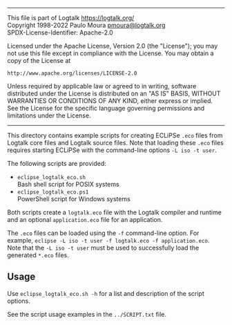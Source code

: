 ________________________________________________________________________

This file is part of Logtalk <https://logtalk.org/>  
Copyright 1998-2022 Paulo Moura <pmoura@logtalk.org>  
SPDX-License-Identifier: Apache-2.0

Licensed under the Apache License, Version 2.0 (the "License");
you may not use this file except in compliance with the License.
You may obtain a copy of the License at

    http://www.apache.org/licenses/LICENSE-2.0

Unless required by applicable law or agreed to in writing, software
distributed under the License is distributed on an "AS IS" BASIS,
WITHOUT WARRANTIES OR CONDITIONS OF ANY KIND, either express or implied.
See the License for the specific language governing permissions and
limitations under the License.
________________________________________________________________________


This directory contains example scripts for creating ECLiPSe `.eco` files
from Logtalk core files and Logtalk source files. Note that loading these
`.eco` files requires starting ECLiPSe with the command-line options
`-L iso -t user`.

The following scripts are provided:

- `eclipse_logtalk_eco.sh`  
	Bash shell script for POSIX systems
- `eclipse_logtalk_eco.ps1`  
	PowerShell script for Windows systems

Both scripts create a `logtalk.eco` file with the Logtalk compiler and
runtime and an optional `application.eco` file for an application.

The `.eco` files can be loaded using the `-f` command-line option. For
example, `eclipse -L iso -t user -f logtalk.eco -f application.eco`.
Note that the `-L iso -t user` must be used to successfully load the
generated `*.eco` files.

Usage
-----

Use `eclipse_logtalk_eco.sh -h` for a list and description of the script
options.

See the script usage examples in the `../SCRIPT.txt` file.
